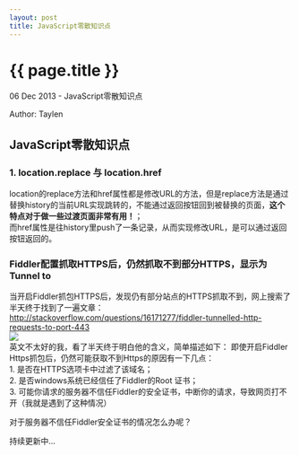 ```yaml
---
layout: post
title: JavaScript零散知识点
---
```


{{ page.title }}
=================

<p class="meta">06 Dec 2013 - JavaScript零散知识点</p>
<p class="meta">Author: Taylen</p>

<h2>JavaScript零散知识点</h2>

<h3>1. location.replace 与 location.href</h3>
<p>
	location的replace方法和href属性都是修改URL的方法，但是replace方法是通过替换history的当前URL实现跳转的，不能通过返回按钮回到被替换的页面，<b>这个特点对于做一些过渡页面非常有用！</b>；<br/>
	而href属性是往history里push了一条记录，从而实现修改URL，是可以通过返回按钮返回的。
	
</p>

<h3>Fiddler配置抓取HTTPS后，仍然抓取不到部分HTTPS，显示为Tunnel to</h3>
<p>
	当开启Fiddler抓包HTTPS后，发现仍有部分站点的HTTPS抓取不到，网上搜索了半天终于找到了一遍文章：<a href="http://stackoverflow.com/questions/16171277/fiddler-tunnelled-http-requests-to-port-443" target="_blank">http://stackoverflow.com/questions/16171277/fiddler-tunnelled-http-requests-to-port-443</a><br/>
	<img src="{{site.baseurl}}/images/fiddler/https.png"/><br/>
	英文不太好的我，看了半天终于明白他的含义，简单描述如下：
	即使开启Fiddler Https抓包后，仍然可能获取不到Https的原因有一下几点：<br/>
	1. 是否在HTTPS选项卡中过滤了该域名；<br/>
	2. 是否windows系统已经信任了Fiddler的Root 证书；<br/>
	3. 可能你请求的服务器不信任Fiddler的安全证书，中断你的请求，导致网页打不开（我就是遇到了这种情况）<br/>
</p>
<p>
	对于服务器不信任Fiddler安全证书的情况怎么办呢？
	
</p>

<p>
	持续更新中...
</p>


